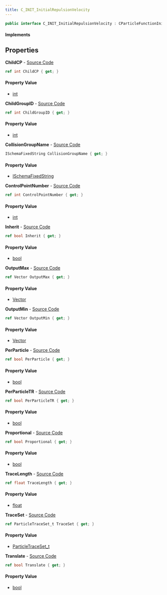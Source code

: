 ```yaml
---
title: C_INIT_InitialRepulsionVelocity
---
```


```csharp
public interface C_INIT_InitialRepulsionVelocity : CParticleFunctionInitializer, CParticleFunction, ISchemaClass<CParticleFunction>, ISchemaClass<CParticleFunctionInitializer>, ISchemaClass<C_INIT_InitialRepulsionVelocity>, ISchemaField, ISchemaClass, INativeHandle
```

#### Implements

## Properties

**ChildCP** - [Source Code](https://github.com/swiftly-solution/swiftlys2/blob/master/managed/src/SwiftlyS2.Generated/Schemas/Interfaces/C_INIT_InitialRepulsionVelocity.cs#L38)

```csharp
ref int ChildCP { get; }
```

#### Property Value

- [int](https://learn.microsoft.com/dotnet/api/system.int32)

**ChildGroupID** - [Source Code](https://github.com/swiftly-solution/swiftlys2/blob/master/managed/src/SwiftlyS2.Generated/Schemas/Interfaces/C_INIT_InitialRepulsionVelocity.cs#L40)

```csharp
ref int ChildGroupID { get; }
```

#### Property Value

- [int](https://learn.microsoft.com/dotnet/api/system.int32)

**CollisionGroupName** - [Source Code](https://github.com/swiftly-solution/swiftlys2/blob/master/managed/src/SwiftlyS2.Generated/Schemas/Interfaces/C_INIT_InitialRepulsionVelocity.cs#L16)

```csharp
ISchemaFixedString CollisionGroupName { get; }
```

#### Property Value

- [ISchemaFixedString](/docs/api/shared/schemas/ischemafixedstring)

**ControlPointNumber** - [Source Code](https://github.com/swiftly-solution/swiftlys2/blob/master/managed/src/SwiftlyS2.Generated/Schemas/Interfaces/C_INIT_InitialRepulsionVelocity.cs#L24)

```csharp
ref int ControlPointNumber { get; }
```

#### Property Value

- [int](https://learn.microsoft.com/dotnet/api/system.int32)

**Inherit** - [Source Code](https://github.com/swiftly-solution/swiftlys2/blob/master/managed/src/SwiftlyS2.Generated/Schemas/Interfaces/C_INIT_InitialRepulsionVelocity.cs#L36)

```csharp
ref bool Inherit { get; }
```

#### Property Value

- [bool](https://learn.microsoft.com/dotnet/api/system.boolean)

**OutputMax** - [Source Code](https://github.com/swiftly-solution/swiftlys2/blob/master/managed/src/SwiftlyS2.Generated/Schemas/Interfaces/C_INIT_InitialRepulsionVelocity.cs#L22)

```csharp
ref Vector OutputMax { get; }
```

#### Property Value

- [Vector](/docs/api/shared/natives/vector)

**OutputMin** - [Source Code](https://github.com/swiftly-solution/swiftlys2/blob/master/managed/src/SwiftlyS2.Generated/Schemas/Interfaces/C_INIT_InitialRepulsionVelocity.cs#L20)

```csharp
ref Vector OutputMin { get; }
```

#### Property Value

- [Vector](/docs/api/shared/natives/vector)

**PerParticle** - [Source Code](https://github.com/swiftly-solution/swiftlys2/blob/master/managed/src/SwiftlyS2.Generated/Schemas/Interfaces/C_INIT_InitialRepulsionVelocity.cs#L26)

```csharp
ref bool PerParticle { get; }
```

#### Property Value

- [bool](https://learn.microsoft.com/dotnet/api/system.boolean)

**PerParticleTR** - [Source Code](https://github.com/swiftly-solution/swiftlys2/blob/master/managed/src/SwiftlyS2.Generated/Schemas/Interfaces/C_INIT_InitialRepulsionVelocity.cs#L34)

```csharp
ref bool PerParticleTR { get; }
```

#### Property Value

- [bool](https://learn.microsoft.com/dotnet/api/system.boolean)

**Proportional** - [Source Code](https://github.com/swiftly-solution/swiftlys2/blob/master/managed/src/SwiftlyS2.Generated/Schemas/Interfaces/C_INIT_InitialRepulsionVelocity.cs#L30)

```csharp
ref bool Proportional { get; }
```

#### Property Value

- [bool](https://learn.microsoft.com/dotnet/api/system.boolean)

**TraceLength** - [Source Code](https://github.com/swiftly-solution/swiftlys2/blob/master/managed/src/SwiftlyS2.Generated/Schemas/Interfaces/C_INIT_InitialRepulsionVelocity.cs#L32)

```csharp
ref float TraceLength { get; }
```

#### Property Value

- [float](https://learn.microsoft.com/dotnet/api/system.single)

**TraceSet** - [Source Code](https://github.com/swiftly-solution/swiftlys2/blob/master/managed/src/SwiftlyS2.Generated/Schemas/Interfaces/C_INIT_InitialRepulsionVelocity.cs#L18)

```csharp
ref ParticleTraceSet_t TraceSet { get; }
```

#### Property Value

- [ParticleTraceSet_t](/docs/api/shared/schemadefinitions/particletraceset_t)

**Translate** - [Source Code](https://github.com/swiftly-solution/swiftlys2/blob/master/managed/src/SwiftlyS2.Generated/Schemas/Interfaces/C_INIT_InitialRepulsionVelocity.cs#L28)

```csharp
ref bool Translate { get; }
```

#### Property Value

- [bool](https://learn.microsoft.com/dotnet/api/system.boolean)

